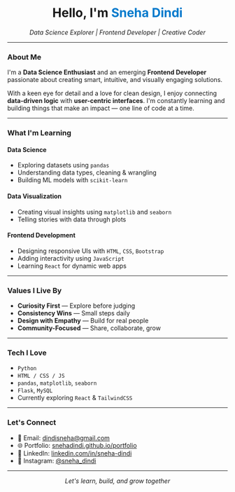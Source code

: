 <h1 align="center"> Hello, I'm <span style="color:#007acc; font-weight:bold;">Sneha Dindi</span></h1>

<p align="center"><em>Data Science Explorer | Frontend Developer | Creative Coder</em></p>

---

### About Me

I'm a **Data Science Enthusiast** and an emerging **Frontend Developer** passionate about creating smart, intuitive, and visually engaging solutions.

With a keen eye for detail and a love for clean design, I enjoy connecting **data-driven logic** with **user-centric interfaces**. I'm constantly learning and building things that make an impact — one line of code at a time.

---

### What I'm Learning

#### Data Science
- Exploring datasets using `pandas`
- Understanding data types, cleaning & wrangling
- Building ML models with `scikit-learn`

#### Data Visualization
- Creating visual insights using `matplotlib` and `seaborn`
- Telling stories with data through plots

#### Frontend Development
- Designing responsive UIs with `HTML`, `CSS`, `Bootstrap`
- Adding interactivity using `JavaScript`
- Learning `React` for dynamic web apps

---

### Values I Live By
- **Curiosity First** — Explore before judging
- **Consistency Wins** — Small steps daily
- **Design with Empathy** — Build for real people
- **Community-Focused** — Share, collaborate, grow

---

### Tech I Love
- `Python` 
- `HTML / CSS / JS`
- `pandas`, `matplotlib`, `seaborn`
- `Flask`, `MySQL`
- Currently exploring `React` & `TailwindCSS`

---

### Let's Connect

- 📧 Email: [dindisneha@gmail.com](mailto:dindisneha@gmail.com)  
- 🌐 Portfolio: [snehadindi.github.io/portfolio](https://snehadindi.github.io/portfolio/)  
- 💼 LinkedIn: [linkedin.com/in/sneha-dindi](https://www.linkedin.com/in/sneha-dindi/)  
- 📸 Instagram: [@sneha_dindi](https://www.instagram.com/sneha_dindi/)

---

<p align="center"><em>Let's learn, build, and grow together </em></p>
